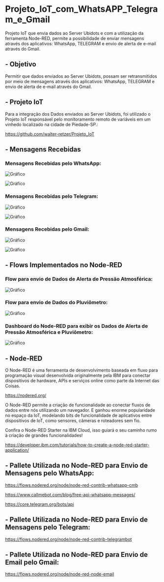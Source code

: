 # Projeto_IoT_com_WhatsAPP_Telegram_e_Gmail

Projeto IoT que envia dados ao Server Ubidots e com a utilização da ferramenta Node-RED, permite a possibilidade de enviar mensagens através dos aplicativos: WhatsApp, TELEGRAM e envio de alerta de e-mail através do Gmail.

## - Objetivo

Permitir que dados enviados ao Server Ubidots, possam ser retransmitidos por meio de mensagens através dos aplicativos: WhatsApp, TELEGRAM e envio de alerta de e-mail através do Gmail.

## - Projeto IoT

Para a integração dos Dados enviados ao Server Ubidots, foi utilizado o Projeto IoT responsável pelo monitoramento remoto de variáveis em um vinhedo localizado na cidade de Piedade-SP.: 

<https://github.com/walter-retzer/Projeto_IoT>

## - Mensagens Recebidas

### Mensagens Recebidas pelo WhatsApp: 

![Gráfico](Mensagens/Whats_Msg.jfif)

![Gráfico](Mensagens/Whats_Bot.jfif)

### Mensagens Recebidas pelo Telegram: 

![Gráfico](Mensagens/Telegram_Msg.jfif)

![Gráfico](Mensagens/Telegram_Bot.jfif)

### Mensagens Recebidas pelo Gmail: 

![Gráfico](Mensagens/Gmail_msg.jfif)

![Gráfico](Mensagens/Gmail_email.jfif)

## - Flows Implementados no Node-RED

### Flow para envio de Dados de Alerta de Pressão Atmosférica: 

![Gráfico](Flows/Flow1.jfif)

### Flow para envio de Dados do Pluviômetro: 

![Gráfico](Flows/Flow2.jfif)

### Dashboard do Node-RED para exibir os Dados de Alerta de Pressão Atmosférica e Pluviômetro: 

![Gráfico](Flows/Flow3.jfif)

## - Node-RED

O Node-RED é uma ferramenta de desenvolvimento baseada em fluxo para programação visual desenvolvida originalmente pela IBM para conectar dispositivos de hardware, APIs e serviços online como parte da Internet das Coisas.

<https://nodered.org/>

O Node-RED permite a criação de funcionalidade ao conectar fluxos de dados entre nós utilizando um navegador. E ganhou enorme popularidade no espaço da IoT, modelando bits de funcionalidade de aplicativos entre dispositivos de IoT, como sensores, câmeras e roteadores sem fio.

Confira o Node-RED Starter na IBM Cloud, isso guiará o seu caminho rumo à criação de grandes funcionalidades!  

<https://developer.ibm.com/tutorials/how-to-create-a-node-red-starter-application/>

## - Pallete Utilizada no Node-RED para Envio de Mensagens pelo WhatsApp:

<https://flows.nodered.org/node/node-red-contrib-whatsapp-cmb>

<https://www.callmebot.com/blog/free-api-whatsapp-messages/>

<https://core.telegram.org/bots/api>

## - Pallete Utilizada no Node-RED para Envio de Mensagens pelo Telegram:

<https://flows.nodered.org/node/node-red-contrib-telegrambot>

## - Pallete Utilizada no Node-RED para Envio de Email pelo Gmail:

<https://flows.nodered.org/node/node-red-node-email>

